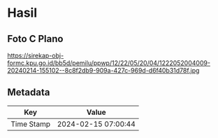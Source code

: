# Hasil

## Foto C Plano

https://sirekap-obj-formc.kpu.go.id/bb5d/pemilu/ppwp/12/22/05/20/04/1222052004009-20240214-155102--8c8f2db9-909a-427c-969d-d6f40b31d78f.jpg


## Metadata

| Key        | Value               |
| ---------- | ------------------- |
| Time Stamp | 2024-02-15 07:00:44 |



